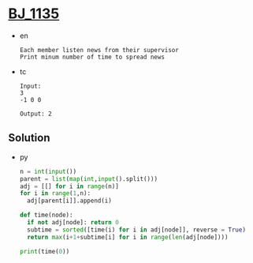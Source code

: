 # [BJ_1135](https://acmicpc.net/problem/1135)

* en

  ```en
  Each member listen news from their supervisor
  Print minum number of time to spread news
  ```

* tc

  ```tc
  Input:
  3
  -1 0 0

  Output: 2
  ```

## Solution

* py

  ```py
  n = int(input())
  parent = list(map(int,input().split()))
  adj = [[] for i in range(n)]
  for i in range(1,n):
    adj[parent[i]].append(i)

  def time(node):
    if not adj[node]: return 0
    subtime = sorted([time(i) for i in adj[node]], reverse = True)
    return max(i+1+subtime[i] for i in range(len(adj[node])))

  print(time(0))
  ```
